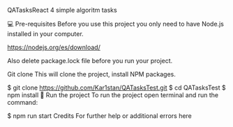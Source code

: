 QATasksReact
4 simple algoritm tasks

💻 Pre-requisites
Before you use this project you only need to have Node.js installed in your computer.

https://nodejs.org/es/download/

Also delete package.lock file before you run your project.

Git clone
This will clone the project, install NPM packages.

$ git clone https://github.com/Kar1stan/QATasksTest.git
$ cd QATasksTest
$ npm install
🚀 Run the project
To run the project open terminal and run the command:

$ npm run start
Credits
For further help or additional errors here

